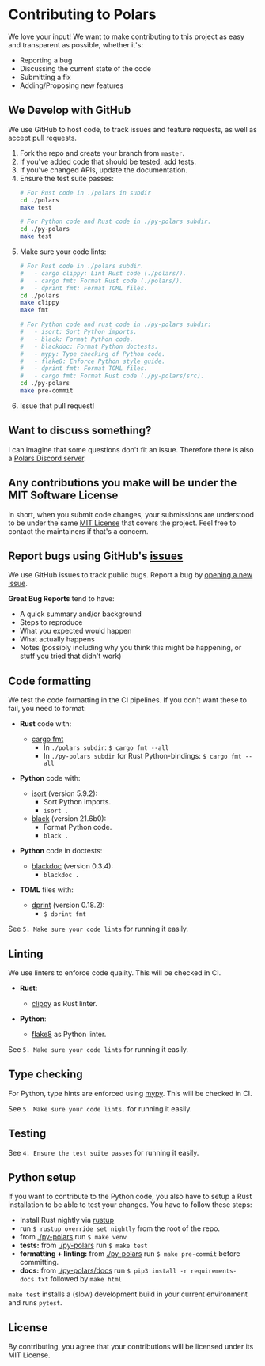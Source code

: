 # Contributing to Polars

We love your input! We want to make contributing to this project as easy and transparent as possible, whether it's:

- Reporting a bug
- Discussing the current state of the code
- Submitting a fix
- Adding/Proposing new features


## We Develop with GitHub

We use GitHub to host code, to track issues and feature requests, as well as accept pull requests.

  1. Fork the repo and create your branch from `master`.
  2. If you've added code that should be tested, add tests.
  3. If you've changed APIs, update the documentation.
  4. Ensure the test suite passes:
     ```bash
     # For Rust code in ./polars in subdir
     cd ./polars
     make test

     # For Python code and Rust code in ./py-polars subdir.
     cd ./py-polars
     make test
     ```
  5. Make sure your code lints:
     ```bash
     # For Rust code in ./polars subdir.
     #   - cargo clippy: Lint Rust code (./polars/).
     #   - cargo fmt: Format Rust code (./polars/).
     #   - dprint fmt: Format TOML files.
     cd ./polars
     make clippy
     make fmt

     # For Python code and rust code in ./py-polars subdir:
     #   - isort: Sort Python imports.
     #   - black: Format Python code.
     #   - blackdoc: Format Python doctests.
     #   - mypy: Type checking of Python code.
     #   - flake8: Enforce Python style guide.
     #   - dprint fmt: Format TOML files.
     #   - cargo fmt: Format Rust code (./py-polars/src).
     cd ./py-polars
     make pre-commit
     ```
  6. Issue that pull request!


## Want to discuss something?

I can imagine that some questions don't fit an issue.
Therefore there is also a [Polars Discord server](https://discord.gg/4UfP5cfBE7).


## Any contributions you make will be under the MIT Software License

In short, when you submit code changes, your submissions are understood to be under the same
[MIT License](https://choosealicense.com/licenses/mit/) that covers the project.
Feel free to contact the maintainers if that's a concern.


## Report bugs using GitHub's [issues](https://github.com/pola-rs/polars/issues)

We use GitHub issues to track public bugs. Report a bug by [opening a new issue](https://github.com/pola-rs/polars/issues/new/choose).

**Great Bug Reports** tend to have:
  - A quick summary and/or background
  - Steps to reproduce
  - What you expected would happen
  - What actually happens
  - Notes (possibly including why you think this might be happening, or stuff you tried that didn't work)


## Code formatting

We test the code formatting in the CI pipelines. If you don't want these to fail, you need to format:

  - **Rust** code with:
      - [cargo fmt](https://rust-lang.github.io/)
          * In `./polars subdir`: `$ cargo fmt --all`
          * In `./py-polars subdir` for Rust Python-bindings: `$ cargo fmt --all`

  - **Python** code with:
      - [isort](https://github.com/PyCQA/isort) (version 5.9.2):
          * Sort Python imports.
          * `isort .`
      - [black](https://github.com/psf/black) (version 21.6b0):
          * Format Python code.
          * `black .`

  - **Python** code in doctests:
      - [blackdoc](https://blackdoc.readthedocs.io/en/latest/) (version 0.3.4):
          * `blackdoc .`

  - **TOML** files with:
      - [dprint](https://github.com/dprint/dprint) (version 0.18.2):
          * `$ dprint fmt`

See `5. Make sure your code lints` for running it easily.


## Linting

We use linters to enforce code quality. This will be checked in CI.

  - **Rust**:
      - [clippy](https://github.com/rust-lang/rust-clippy) as Rust linter.

  - **Python**:
      - [flake8](https://flake8.pycqa.org/en/latest/) as Python linter.

See `5. Make sure your code lints` for running it easily.


## Type checking

For Python, type hints are enforced using [mypy](https://github.com/python/mypy). This will be checked in CI.

See `5. Make sure your code lints.` for running it easily.


## Testing

See `4. Ensure the test suite passes` for running it easily.


## Python setup

If you want to contribute to the Python code, you also have to setup a Rust installation to be able to test your changes.
You have to follow these steps:

  - Install Rust nightly via [rustup](https://www.rust-lang.org/tools/install)
  - run `$ rustup override set nightly` from the root of the repo.
  - from [./py-polars](./py-polars) run `$ make venv`
  - **tests:** from [./py-polars](./py-polars) run `$ make test`
  - **formatting + linting:** from [./py-polars](./py-polars) run `$ make pre-commit` before committing.
  - **docs:** from [./py-polars/docs](./py-polars/docs) run `$ pip3 install -r requirements-docs.txt` followed by `make html`

`make test` installs a (slow) development build in your current environment and runs `pytest`.


## License

By contributing, you agree that your contributions will be licensed under its MIT License.
